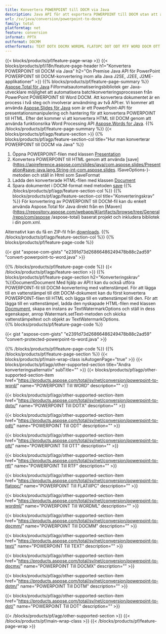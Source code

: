 ```yaml
---
title: Konvertera POWERPOINT till DOCM via Java
description: Java API för att exportera POWERPOINT till DOCM utan att använda Microsoft Word eller PowerPoint
url: /sv/java/conversion/powerpoint-to-docm/
family: total
platformtag: net
feature: conversion
informat: PPTX
outformat: DOCMM
otherformats: TEXT DOTX DOCMX WORDML FLATOPC DOT ODT RTF WORD DOCM OTT DOTM
---
```

{{< blocks/products/pf/feature-page-wrap >}}
{{< blocks/products/pf/i18n/feature-page-header h1="Konvertera POWERPOINT till DOCM via Java" h2="On Premise Java API för PowerPoint POWERPOINT till DOCM-konvertering inom alla Java J2SE, J2EE, J2ME-applikationer" >}}
{{% blocks/products/pf/feature-page-summary %}}
[Aspose.Total för Java](https://products.aspose.com/total/java/) Filformatsautomatiseringsbibliotek ger Java-utvecklare möjlighet att automatisera batchkonverteringsprocessen från PowerPoint POWERPOINT till Word DOCM. Att konvertera dokumentet är en process i två steg och involverar användning av två API:er. Vi kommer att använda [Aspose.Slides för Java](https://products.aspose.com/slides/java/) som är ett PowerPoint-API för presentationsmanipulering och hantering för att konvertera POWERPOINT till HTML. Efter det kommer vi att konvertera HTML till DOCM genom att använda funktionsrika Word Processing API [Aspose.Words for Java](https://products.aspose.com/words/java/).
{{% /blocks/products/pf/feature-page-summary  %}}
{{< blocks/products/pf/agp/feature-section >}}
{{% blocks/products/pf/agp/feature-section-col title="Hur man konverterar POWERPOINT till DOCM via Java" %}}
1. Öppna POWERPOINT-filen med klassen [Presentation](https://apireference.aspose.com/slides/java/com.aspose.slides/Presentation)
2. Konvertera POWERPOINT till HTML genom att använda [save](https://apireference.aspose.com/slides/java/com.aspose.slides/Presentation#save-java.lang.String-int-com.aspose.slides. ISaveOptions-)-metoden och ställ in Html som SaveFormat
3. Ladda den konverterade HTML-filen med klassen [Document](https://apireference.aspose.com/words/java/com.aspose.words/Document)
4. Spara dokumentet i DOCM-format med metoden [save](https://apireference.aspose.com/words/java/com.aspose.words/Document#save(java.lang.String,int))
{{% /blocks/products/pf/agp/feature-section-col %}}
{{% blocks/products/pf/agp/feature-section-col title="Konverteringskrav" %}}
För konvertering av POWERPOINT till DOCM-fil kan du enkelt använda Aspose.Total för Java direkt från en [Maven](https://repository.aspose.com/webapp/#/artifacts/browse/tree/General/repo/com/aspose /aspose-total) baserat projekt och inkludera bibliotek i din pom.xml.

Alternativt kan du få en ZIP-fil från [downloads](https://downloads.aspose.com/total/java).
{{% /blocks/products/pf/agp/feature-section-col %}}
{{% blocks/products/pf/feature-page-code %}}

{{< gist "aspose-com-gists" "e2391d73d26866486249478b88c2ad59" "convert-powerpoint-to-word.java" >}}


{{% /blocks/products/pf/feature-page-code %}}
{{< /blocks/products/pf/agp/feature-section >}}
{{% blocks/products/pf/feature-page-section  h2="Konverteringskrav" %}}DocumentDocument
Med hjälp av API:t kan du också utföra POWERPOINT-fil till DOCM-konvertering med vattenstämpel. För att lägga till en vattenstämpel till ditt DOCM-dokument kan du först konvertera POWERPOINT-filen till HTML och lägga till en vattenstämpel till den. För att lägga till en vattenstämpel, ladda den nyskapade HTML-filen med klassen [Docmument](https://apireference.aspose.com/words/java/com.aspose.words/Docmument), skapa en instans av TextWatermarkOptions och ställ in dess egenskaper, anrop Watermark.setText-metoden och skicka vattenstämpeltext och objekt av TextWatermarkOptions.  
{{% blocks/products/pf/feature-page-code %}}

{{< gist "aspose-com-gists" "e2391d73d26866486249478b88c2ad59" "convert-protected-powerpoint-to-word.java" >}}

{{% /blocks/products/pf/feature-page-code  %}}
{{% /blocks/products/pf/feature-page-section %}}
{{< blocks/products/pf/main-wrap-class isAutogenPage="true" >}}
{{< blocks/products/pf/agp/other-supported-section title="Andra konverteringsalternativ" subTitle="" >}}
{{< blocks/products/pf/agp/other-supported-section-item href="https://products.aspose.com/total/sv/net/conversion/powerpoint-to-word/" name="POWERPOINT Till WORD" description="" >}}

{{< blocks/products/pf/agp/other-supported-section-item href="https://products.aspose.com/total/sv/net/conversion/powerpoint-to-dotx/" name="POWERPOINT Till DOTX" description="" >}}

{{< blocks/products/pf/agp/other-supported-section-item href="https://products.aspose.com/total/sv/net/conversion/powerpoint-to-odt/" name="POWERPOINT Till ODT" description="" >}}

{{< blocks/products/pf/agp/other-supported-section-item href="https://products.aspose.com/total/sv/net/conversion/powerpoint-to-ott/" name="POWERPOINT Till OTT" description="" >}}

{{< blocks/products/pf/agp/other-supported-section-item href="https://products.aspose.com/total/sv/net/conversion/powerpoint-to-rtf/" name="POWERPOINT Till RTF" description="" >}}

{{< blocks/products/pf/agp/other-supported-section-item href="https://products.aspose.com/total/sv/net/conversion/powerpoint-to-flatopc/" name="POWERPOINT Till FLATillPC" description="" >}}

{{< blocks/products/pf/agp/other-supported-section-item href="https://products.aspose.com/total/sv/net/conversion/powerpoint-to-wordml/" name="POWERPOINT Till WORDML" description="" >}}

{{< blocks/products/pf/agp/other-supported-section-item href="https://products.aspose.com/total/sv/net/conversion/powerpoint-to-docmm/" name="POWERPOINT Till DOCMM" description="" >}}

{{< blocks/products/pf/agp/other-supported-section-item href="https://products.aspose.com/total/sv/net/conversion/powerpoint-to-text/" name="POWERPOINT Till TEXT" description="" >}}

{{< blocks/products/pf/agp/other-supported-section-item href="https://products.aspose.com/total/sv/net/conversion/powerpoint-to-docmx/" name="POWERPOINT Till DOCMX" description="" >}}

{{< blocks/products/pf/agp/other-supported-section-item href="https://products.aspose.com/total/sv/net/conversion/powerpoint-to-dotm/" name="POWERPOINT Till DOTM" description="" >}}

{{< blocks/products/pf/agp/other-supported-section-item href="https://products.aspose.com/total/sv/net/conversion/powerpoint-to-dot/" name="POWERPOINT Till DOT" description="" >}}


{{< /blocks/products/pf/agp/other-supported-section >}}
{{< /blocks/products/pf/main-wrap-class >}}
{{< /blocks/products/pf/feature-page-wrap >}}
